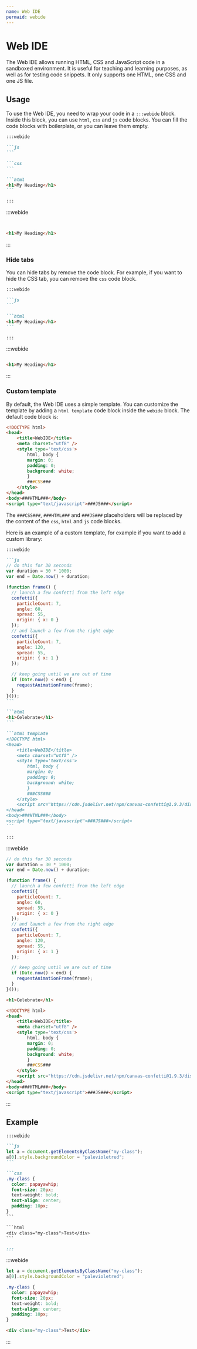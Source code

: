 ```yaml
---
name: Web IDE
permaid: webide
---
```


# Web IDE

The Web IDE allows running HTML, CSS and JavaScript code in a sandboxed environment. It is useful for teaching and learning purposes, as well as for testing code snippets. It only supports one HTML, one CSS and one JS file.

## Usage

To use the Web IDE, you need to wrap your code in a `:::webide` block. Inside this block, you can use `html`, `css` and `js` code blocks. You can fill the code blocks with boilerplate, or you can leave them empty.

````md
:::webide

```js
```

```css
```

```html
<h1>My Heading</h1>
```

:::
````

:::webide

```js
```

```css
```

```html
<h1>My Heading</h1>
```

:::

### Hide tabs

You can hide tabs by remove the code block. For example, if you want to hide the CSS tab, you can remove the `css` code block.

````md
:::webide

```js
```

```html
<h1>My Heading</h1>
```

:::
````

:::webide

```js
```

```html
<h1>My Heading</h1>
```

:::

### Custom template

By default, the Web IDE uses a simple template. You can customize the template by adding a `html template` code block inside the `webide` block. The default code block is:

```html
<!DOCTYPE html>
<head>
    <title>WebIDE</title>
    <meta charset="utf8" />
    <style type='text/css'>
        html, body {
        margin: 0;
        padding: 0;
        background: white;
        }
        ###CSS###
    </style>
</head>
<body>###HTML###</body>
<script type="text/javascript">###JS###</script>
```

The `###CSS###`, `###HTML###` and `###JS###` placeholders will be replaced by the content of the `css`, `html` and `js` code blocks.

Here is an example of a custom template, for example if you want to add a custom library:

````md
:::webide

```js
// do this for 30 seconds
var duration = 30 * 1000;
var end = Date.now() + duration;

(function frame() {
  // launch a few confetti from the left edge
  confetti({
    particleCount: 7,
    angle: 60,
    spread: 55,
    origin: { x: 0 }
  });
  // and launch a few from the right edge
  confetti({
    particleCount: 7,
    angle: 120,
    spread: 55,
    origin: { x: 1 }
  });

  // keep going until we are out of time
  if (Date.now() < end) {
    requestAnimationFrame(frame);
  }
}());
```

```html
<h1>Celebrate</h1>
```

```html template
<!DOCTYPE html>
<head>
    <title>WebIDE</title>
    <meta charset="utf8" />
    <style type='text/css'>
        html, body {
        margin: 0;
        padding: 0;
        background: white;
        }
        ###CSS###
    </style>
    <script src="https://cdn.jsdelivr.net/npm/canvas-confetti@1.9.3/dist/confetti.browser.min.js"></script>
</head>
<body>###HTML###</body>
<script type="text/javascript">###JS###</script>
```

:::
````

:::webide

```js
// do this for 30 seconds
var duration = 30 * 1000;
var end = Date.now() + duration;

(function frame() {
  // launch a few confetti from the left edge
  confetti({
    particleCount: 7,
    angle: 60,
    spread: 55,
    origin: { x: 0 }
  });
  // and launch a few from the right edge
  confetti({
    particleCount: 7,
    angle: 120,
    spread: 55,
    origin: { x: 1 }
  });

  // keep going until we are out of time
  if (Date.now() < end) {
    requestAnimationFrame(frame);
  }
}());
```

```html
<h1>Celebrate</h1>
```

```html template
<!DOCTYPE html>
<head>
    <title>WebIDE</title>
    <meta charset="utf8" />
    <style type='text/css'>
        html, body {
        margin: 0;
        padding: 0;
        background: white;
        }
        ###CSS###
    </style>
    <script src="https://cdn.jsdelivr.net/npm/canvas-confetti@1.9.3/dist/confetti.browser.min.js"></script>
</head>
<body>###HTML###</body>
<script type="text/javascript">###JS###</script>
```

:::

## Example 

````md
:::webide

```js
let a = document.getElementsByClassName("my-class");
a[0].style.backgroundColor = "palevioletred";
```

```css
.my-class {
  color: papayawhip;
  font-size: 20px;
  text-weight: bold;
  text-align: center;
  padding: 10px;
}
```

```html
<div class="my-class">Test</div>
```

:::
````

:::webide

```js
let a = document.getElementsByClassName("my-class");
a[0].style.backgroundColor = "palevioletred";
```

```css
.my-class {
  color: papayawhip;
  font-size: 20px;
  text-weight: bold;
  text-align: center;
  padding: 10px;
}
```

```html
<div class="my-class">Test</div>
```

:::
